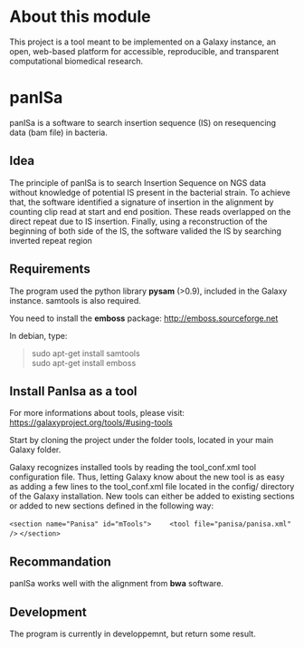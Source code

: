 # About this module
This project is a tool meant to be implemented on a Galaxy instance, an open, web-based platform for accessible, reproducible, and transparent computational biomedical research.

# panISa
panISa is a software to search insertion sequence (IS) on resequencing data (bam file) in bacteria.

## Idea
The principle of panISa is to search Insertion Sequence on NGS data without knowledge of potential IS present in the bacterial strain.
To achieve that, the software identified a signature of insertion in the alignment by counting clip read at start and end position.
These reads overlapped on the direct repeat due to IS insertion.
Finally, using a reconstruction of the beginning of both side of the IS, the software valided the IS by searching inverted repeat region

## Requirements
The program used the python library **pysam** (>0.9), included in the Galaxy instance.
samtools is also required.


You need to install the **emboss** package:
http://emboss.sourceforge.net

In debian, type:
> sudo apt-get install samtools<br />
> sudo apt-get install emboss

## Install PanIsa as a tool
For more informations about tools, please visit: https://galaxyproject.org/tools/#using-tools

Start by cloning the project under the folder tools, located in your main Galaxy folder.

Galaxy recognizes installed tools by reading the tool_conf.xml tool configuration file. Thus, letting Galaxy know about the new tool is as easy as adding a few lines to the tool_conf.xml file located in the config/ directory of the Galaxy installation. New tools can either be added to existing sections or added to new sections defined in the following way:


`<section name="Panisa" id="mTools">`
`    <tool file="panisa/panisa.xml" />`
`</section>`


## Recommandation
panISa works well with the alignment from **bwa** software.


## Development
The program is currently in developpemnt, but return some result.